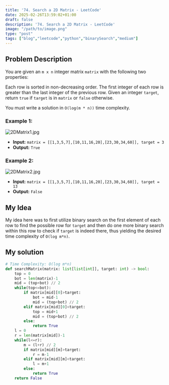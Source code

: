 ```yaml
---
title: '74. Search a 2D Matrix - LeetCode'
date: 2025-02-26T13:59:02+01:00
draft: false
description: '74. Search a 2D Matrix - LeetCode'
image: "/path/to/image.png"
type: "post"
tags: ["blog","leetcode","python","binarySearch","medium"]
---
```

## Problem Description

You are given an `m x n` integer matrix `matrix` with the following two properties:

Each row is sorted in non-decreasing order.
The first integer of each row is greater than the last integer of the previous row.
Given an integer `target`, return `true` if `target` is in `matrix` or `false` otherwise.

You must write a solution in `O(log(m * n))` time complexity.

### Example 1:
![2DMatrix1.jpg](/images/2DMatrix1.jpg)

* **Input:** `matrix = [[1,3,5,7],[10,11,16,20],[23,30,34,60]], target = 3`
* **Output:** `True`
### Example 2:
![2DMatrix2.jpg](/images/2DMatrix2.jpg)

* **Input:** `matrix = [[1,3,5,7],[10,11,16,20],[23,30,34,60]], target = 13`
* **Output:** `False`

## My Idea

My idea here was to first utilize binary search on the first element of each row to find the possible row for `target` and then do one more binary search within this row to check if `target` is indeed there, thus yielding the desired time complexity of `O(log m*n)`.

## My solution
```python
# Time Complexity: O(log m*n)
def searchMatrix(matrix: list[list[int]], target: int) -> bool:
    top = 0
    bot = len(matrix)-1
    mid = (top+bot) // 2
    while(top<=bot):
        if matrix[mid][0]>target:
            bot = mid-1
            mid = (top+bot) // 2
        elif matrix[mid][0]<target:
            top = mid+1
            mid = (top+bot) // 2
        else:
            return True
    l = 0
    r = len(matrix[mid])-1
    while(l<=r):
        m = (l+r) // 2
        if matrix[mid][m]>target:
            r = m-1
        elif matrix[mid][m]<target:
            l = m+1
        else:
            return True
    return False
```
